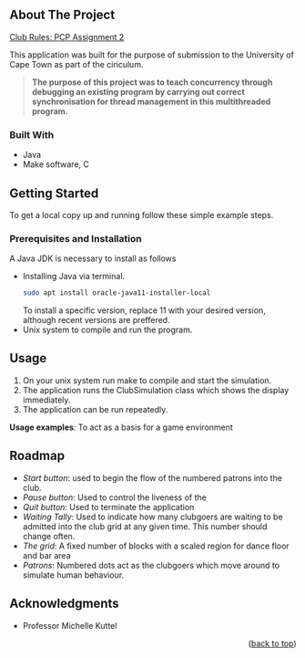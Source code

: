 <!-- ABOUT THE PROJECT -->
## About The Project

[Club Rules: PCP Assignment 2](https://vula.uct.ac.za/access/content/attachment/e48d2390-2c06-46d6-8af5-fd3feae81ce8/Assignments/be189b5e-dfd6-4f87-b0ea-84560491ddc6/CSC2002S_PCP2_Assignment_2023.pdf)

This application was built for the purpose of submission to the University of Cape Town as part of the ciriculum. 
<br>

>**The purpose of this project was to teach concurrency through debugging an existing program by carrying out correct synchronisation for thread management in this multithreaded program.** 


### Built With

* Java
* Make software, C


<!-- GETTING STARTED -->
## Getting Started

To get a local copy up and running follow these simple example steps.

### Prerequisites and Installation

A Java JDK is necessary to install as follows
* Installing Java via terminal.
  ```sh
  sudo apt install oracle-java11-installer-local
  ```
  To install a specific version, replace 11 with your desired version, although recent versions are preffered.
* Unix system to compile and run the program. 


<!-- USAGE EXAMPLES -->
## Usage

1. On your unix system run make to compile and start the simulation.
2. The application runs the ClubSimulation class which shows the display immediately.
3. The application can be run repeatedly.

**Usage examples**: To act as a basis for a game environment



<!-- ROADMAP -->
## Roadmap

- *Start button*: used  to begin the flow of the numbered patrons into the club. 
- *Pause button*: Used to control the liveness of the 
- *Quit button*: Used to terminate the application
- *Waiting Tally*: Used to indicate how many clubgoers are waiting to be admitted into the club grid at any given time. This number should change often.
- *The grid*: A fixed number of blocks with a scaled region for dance floor and bar area
- *Patrons*: Numbered dots act as the clubgoers which move around to simulate human behaviour.


<!-- ACKNOWLEDGMENTS -->
## Acknowledgments

* Professor Michelle Kuttel


<p align="right">(<a href="#About-The-Project">back to top</a>)</p>